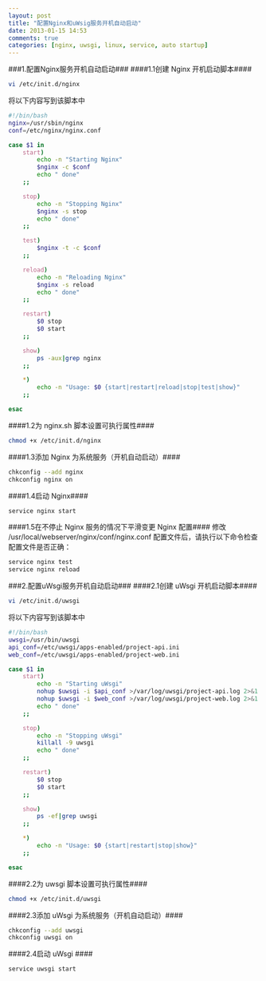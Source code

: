 ```yaml
---
layout: post
title: "配置Nginx和uWsig服务开机自动启动"
date: 2013-01-15 14:53
comments: true
categories: [nginx, uwsgi, linux, service, auto startup]
---
```


###1.配置Nginx服务开机自动启动###
####1.1创建 Nginx 开机启动脚本####
```bash add auto run
vi /etc/init.d/nginx
```
将以下内容写到该脚本中
<!--more-->
```bash auto start scripts 
#!/bin/bash
nginx=/usr/sbin/nginx
conf=/etc/nginx/nginx.conf

case $1 in
    start)
        echo -n "Starting Nginx"
        $nginx -c $conf
        echo " done"
    ;;

    stop)
        echo -n "Stopping Nginx"
        $nginx -s stop
        echo " done"
    ;;

    test)
        $nginx -t -c $conf
    ;;

    reload)
        echo -n "Reloading Nginx"
        $nginx -s reload
        echo " done"
    ;;

    restart)
        $0 stop
        $0 start
    ;;

    show)
        ps -aux|grep nginx
    ;;

    *)
        echo -n "Usage: $0 {start|restart|reload|stop|test|show}"
    ;;

esac
```

####1.2为 nginx.sh 脚本设置可执行属性####
```bash executable
chmod +x /etc/init.d/nginx
```
####1.3添加 Nginx 为系统服务（开机自动启动）####
```bash add to sysconfig
chkconfig --add nginx
chkconfig nginx on
```
####1.4启动 Nginx####
```bash start service
service nginx start
```
####1.5在不停止 Nginx 服务的情况下平滑变更 Nginx 配置####
修改 /usr/local/webserver/nginx/conf/nginx.conf 配置文件后，请执行以下命令检查配置文件是否正确：
```bash test config and reload
service nginx test
service nginx reload
```

###2.配置uWsgi服务开机自动启动###
####2.1创建 uWsgi 开机启动脚本####
```bash add auto run
vi /etc/init.d/uwsgi
```
将以下内容写到该脚本中
```bash auto start scripts 
#!/bin/bash
uwsgi=/usr/bin/uwsgi
api_conf=/etc/uwsgi/apps-enabled/project-api.ini
web_conf=/etc/uwsgi/apps-enabled/project-web.ini

case $1 in
    start)
        echo -n "Starting uWsgi"
        nohup $uwsgi -i $api_conf >/var/log/uwsgi/project-api.log 2>&1 &
        nohup $uwsgi -i $web_conf >/var/log/uwsgi/project-web.log 2>&1 &
        echo " done"
    ;;

    stop)
        echo -n "Stopping uWsgi"
        killall -9 uwsgi
        echo " done"
    ;;

    restart)
        $0 stop
        $0 start
    ;;

    show)
        ps -ef|grep uwsgi
    ;;

    *)
        echo -n "Usage: $0 {start|restart|stop|show}"
    ;;

esac
```

####2.2为 uwsgi 脚本设置可执行属性####
```bash executable
chmod +x /etc/init.d/uwsgi
```
####2.3添加 uWsgi 为系统服务（开机自动启动）####
```bash add to sysconfig
chkconfig --add uwsgi 
chkconfig uwsgi on
```
####2.4启动 uWsgi ####
```bash start service
service uwsgi start
```

